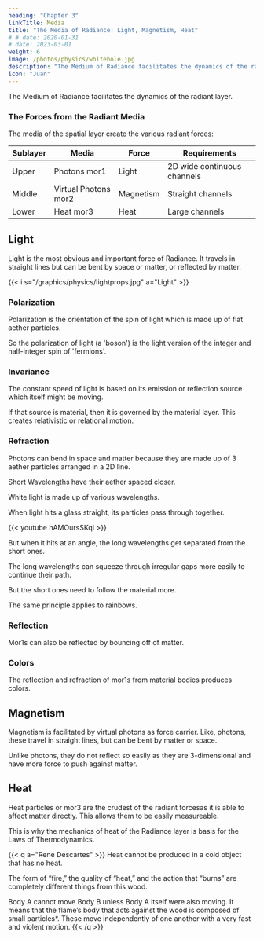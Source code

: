 ```yaml
---
heading: "Chapter 3"
linkTitle: Media
title: "The Media of Radiance: Light, Magnetism, Heat"
# # date: 2020-01-31
# date: 2023-03-01
weight: 6
image: /photos/physics/whitehole.jpg
description: "The Medium of Radiance facilitates the dynamics of the radiant layer"
icon: "Juan"
---
```



The Medium of Radiance facilitates the dynamics of the radiant layer.


<!-- Physics Name | Superphysics Name | Force | Requirements | Examples
--- | --- | --- | --- | ---  
Photon | mor1 | Light |  | Glass, Still Water
Heat | mor2 | Heat | Large channels for agitation | Hot plasma, Cold Ice
Virtual Photons | mor3 | Magnetism | Tiny straight channels | Magnets, Superconductors -->



<!-- Unlike Physics which treats plasma as a fourth state of matter, Superphysics treats it as non-material in the sense that it has no Strong Force  -->

### The Forces from the Radiant Media

The media of the spatial layer create the various radiant forces:

Sublayer | Media | Force | Requirements
--- | --- | --- | ---
Upper | Photons mor1 | Light | 2D wide continuous channels 
Middle | Virtual Photons mor2 | Magnetism | Straight channels
Lower | Heat mor3 | Heat | Large channels



## Light

Light is the most obvious and important force of Radiance. It travels in straight lines but can be bent by space or matter, or reflected by matter.  


{{< i s="/graphics/physics/lightprops.jpg" a="Light" >}}


### Polarization 

<!-- Mor1s are made up of 2-dimensional aether particles. This allows it to be channeled into a single angle, as polarization. -->

Polarization is the orientation of the spin of light which is made up of flat aether particles. 

So the polarization of light (a 'boson') is the light version of the integer and half-integer spin of 'fermions'. 
 


### Invariance 

The constant speed of light is based on its emission or reflection source which itself might be moving. 

If that source is material, then it is governed by the material layer. This creates relativistic or relational motion. 


### Refraction

Photons can bend in space and matter because they are made up of 3 aether particles arranged in a 2D line.

Short Wavelengths have their aether spaced closer. 

White light is made up of various wavelengths.

When light hits a glass straight, its particles pass through together.

{{< youtube hAMOursSKqI >}}

But when it hits at an angle, the long wavelengths get separated from the short ones. 

The long wavelengths can squeeze through irregular gaps more easily to continue their path. 

But the short ones need to follow the material more. 

The same principle applies to rainbows.

<!-- https://youtu.be/hAMOursSKqI -->

### Reflection 

Mor1s can also be reflected by bouncing off of matter. 


### Colors 

The reflection and refraction of mor1s from material bodies produces colors.  


## Magnetism

Magnetism is facilitated by virtual photons as force carrier. Like, photons, these travel in straight lines, but can be bent by matter or space.

Unlike photons, they do not reflect so easily as they are 3-dimensional and have more force to push against matter.


<!-- In Cartesian-Spinoza Physics, photons differ from electrons since they are shaped by Nature as lines, whereas electrons are shaped as spheres. 

This is why the wavelength of light is obvious, whereas those of electrons are not.  

This feature of light gives its abilities in reflection and refraction, making it unique among the 5 Elements.  -->

## Heat

Heat particles or mor3 are the crudest of the radiant forcesas it is able to affect matter directly. This allows them to be easily measureable. 

This is why the mechanics of heat of the Radiance layer is basis for the Laws of Thermodynamics. 

{{< q a="Rene Descartes" >}}
Heat cannot be produced in a cold object that has no heat. 

The form of “fire,” the quality of “heat,” and the action that “burns” are completely different things from this wood.

Body A cannot move Body B unless Body A itself were also moving. It means that the flame’s body that acts against the wood is composed of small particles*. These move independently of one another with a very fast and violent motion.
{{< /q >}}

